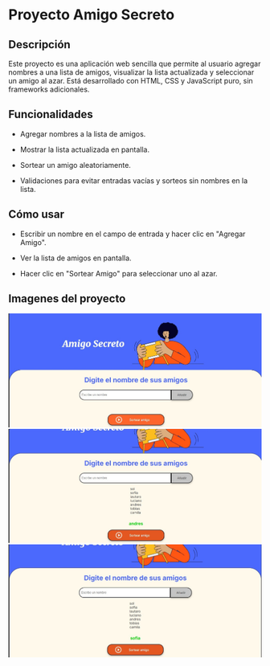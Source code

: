 # Proyecto Amigo Secreto

## Descripción

Este proyecto es una aplicación web sencilla que permite al usuario agregar nombres a una lista de amigos, visualizar la lista actualizada y seleccionar un amigo al azar. Está desarrollado con HTML, CSS y JavaScript puro, sin frameworks adicionales.

## Funcionalidades

- Agregar nombres a la lista de amigos.

- Mostrar la lista actualizada en pantalla.

- Sortear un amigo aleatoriamente.

- Validaciones para evitar entradas vacías y sorteos sin nombres en la lista.

## Cómo usar

- Escribir un nombre en el campo de entrada y hacer clic en "Agregar Amigo".

- Ver la lista de amigos en pantalla.

- Hacer clic en "Sortear Amigo" para seleccionar uno al azar.

## Imagenes del proyecto
![Proyecto1](dca4af07-82e5-458d-9575-f829abb2bf46.jpg)
![Proyecto2](7989c300-6e23-47bf-85fa-b691b51f650e.jpg)
![Proyecto3](6696ad84-d408-49d2-8069-aa4189218262.jpg)

